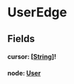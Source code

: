 # UserEdge

## Fields

#### cursor: [[String](/api/graphql/scalars/string.md)]!

#### node: [User](/api/graphql/objects/user.md)
